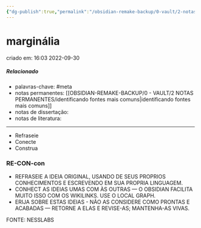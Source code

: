 ```yaml
---
{"dg-publish":true,"permalink":"/obsidian-remake-backup/0-vault/2-notas-permanentes/marginalia/","tags":["permanente","meta"],"dgHomeLink":true,"dgShowLocalGraph":true,"dgShowFileTree":true,"dgEnableSearch":true,"noteIcon":""}
---
```


# marginália
criado em: 16:03 2022-09-30

##### Relacionado
- palavras-chave: #meta 
- notas permanentes: [[OBSIDIAN-REMAKE-BACKUP/0 - VAULT/2 NOTAS PERMANENTES/identificando fontes mais comuns\|identificando fontes mais comuns]]
- notas de dissertação:
- notas de literatura: 

---
- Refraseie
- Conecte
- Construa

### RE-CON-con

- REFRASEIE A IDEIA ORIGINAL, USANDO DE SEUS PROPRIOS CONHECIMENTOS E ESCREVENDO EM SUA PROPRIA LINGUAGEM.
- CONHECT AS IDEIAS UMAS COM ÀS OUTRAS — O OBSIDIAN FACILITA MUITO ISSO COM OS WIKILINKS. USE O LOCAL GRAPH.
- ERIJA SOBRE ESTAS IDEIAS - NÃO AS CONSIDERE COMO PRONTAS E ACABADAS — RETORNE A ELAS E REVISE-AS; MANTENHA-AS VIVAS. 

FONTE: NESSLABS


